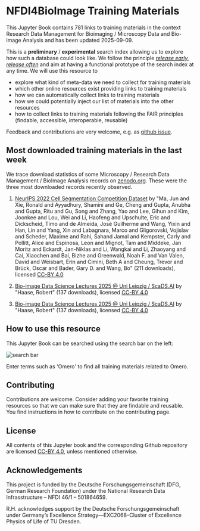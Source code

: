 # NFDI4BioImage Training Materials

This Jupyter Book contains 781 links to training materials in the context Research Data Management for Bioimaging / Microscopy Data and Bio-image Analysis and has been updated 2025-09-09.

This is a **preliminary** / **experimental** search index allowing us to explore how such a database could look like. We follow the principle [_release early, release often_](https://en.wikipedia.org/wiki/Release_early,_release_often) and aim at having a functional prototype of the search index at any time. We will use this resource to 
* explore what kind of meta-data we need to collect for training materials
* which other online resources exist providing links to training materials
* how we can automatically collect links to training materials
* how we could potentially inject our list of materials into the other resources
* how to collect links to training materials following the FAIR principles (findable, accessible, interoperable, reusable)

Feedback and contributions are very welcome, e.g. as [github issue](https://github.com/NFDI4BIOIMAGE/training/issues).

## Most downloaded training materials in the last week
We trace download statistics of some Microscopy / Research Data Management / BioImage Analysis records on [zenodo.org](https://zenodo.org). These were the three most downloaded records recently observed.


1. [NeurIPS 2022 Cell Segmentation Competition Dataset](https://zenodo.org/records/10719375) by "Ma, Jun and Xie, Ronald and Ayyadhury, Shamini and Ge, Cheng and Gupta, Anubha and Gupta, Ritu and Gu, Song and Zhang, Yao and Lee, Gihun and Kim, Joonkee and Lou, Wei and Li, Haofeng and Upschulte, Eric and Dickscheid, Timo and de Almeida, José Guilherme and Wang, Yixin and Han, Lin and Yang, Xin and Labagnara, Marco and Gligorovski, Vojislav and Scheder, Maxime and Rahi, Sahand Jamal and Kempster, Carly and Pollitt, Alice and Espinosa, Leon and Mignot, Tam and Middeke, Jan Moritz and Eckardt, Jan-Niklas and Li, Wangkai and Li, Zhaoyang and Cai, Xiaochen and Bai, Bizhe and Greenwald, Noah F. and Van Valen, David and Weisbart, Erin and Cimini, Beth A and Cheung, Trevor and Brück, Oscar and Bader, Gary D. and Wang, Bo" (211 downloads), licensed [CC-BY 4.0](https://creativecommons.org/licenses/by/4.0/)

2. [Bio-image Data Science Lectures 2025 @ Uni Leipzig / ScaDS.AI](https://zenodo.org/records/15546497) by "Haase, Robert" (137 downloads), licensed [CC-BY 4.0](https://creativecommons.org/licenses/by/4.0/)

3. [Bio-image Data Science Lectures 2025 @ Uni Leipzig / ScaDS.AI](https://zenodo.org/records/15793536) by "Haase, Robert" (137 downloads), licensed [CC-BY 4.0](https://creativecommons.org/licenses/by/4.0/)

## How to use this resource

This Jupyter Book can be searched using the search bar on the left:

![search bar](how_to_use.png)

Enter terms such as 'Omero' to find all training materials related to Omero.

## Contributing

Contributions are welcome. Consider adding your favorite training resources so that we can make sure that they are findable and reusable.
You find instructions in how to contribute on the contributing page.

## License

All contents of this Jupyter book and the corresponding Github repository are licensed [CC-BY 4.0](https://creativecommons.org/licenses/by/4.0/), unless mentioned otherwise.

## Acknowledgements

This project is funded by the Deutsche Forschungsgemeinschaft (DFG, German  Research Foundation) under the National Research Data Infrasstructure – NFDI 46/1 – 501864659.

R.H. acknowledges support by the Deutsche Forschungsgemeinschaft under Germany’s Excellence Strategy—EXC2068–Cluster of Excellence Physics of Life of TU Dresden.
